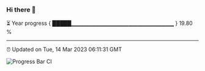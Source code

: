 ### Hi there 👋

⏳ Year progress { █████▁▁▁▁▁▁▁▁▁▁▁▁▁▁▁▁▁▁▁▁▁▁▁▁▁ } 19.80 %

---

⏰ Updated on Tue, 14 Mar 2023 06:11:31 GMT

![Progress Bar CI](https://github.com/Shyam-Makwana/GitHub-Actions-Demo/workflows/Progress%20Bar%20CI/badge.svg)
